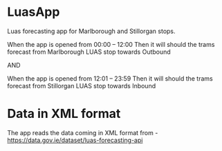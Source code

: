 # LuasApp
Luas forecasting app for Marlborough and Stillorgan stops. 

When the app is opened from 00:00 – 12:00
Then it will should the trams forecast from Marlborough LUAS stop towards Outbound

AND

When the app is opened from 12:01 – 23:59
Then it will should the trams forecast from Stillorgan LUAS stop towards Inbound

# Data in XML format
The app reads the data coming in XML format from - https://data.gov.ie/dataset/luas-forecasting-api
